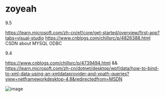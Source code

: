 # zoyeah


9.5

https://learn.microsoft.com/zh-cn/ef/core/get-started/overview/first-app?tabs=visual-studio
https://www.cnblogs.com/chillsrc/p/4826388.html
CSDN about MYSQL ODBC

9.4

https://www.cnblogs.com/chillsrc/p/4739494.html &&
https://learn.microsoft.com/zh-cn/dotnet/desktop/wpf/data/how-to-bind-to-xml-data-using-an-xmldataprovider-and-xpath-queries?view=netframeworkdesktop-4.8&redirectedfrom=MSDN

![image](https://github.com/TongLiu1006/zoyeah/assets/61133409/760d1893-850e-47ad-b532-332266bb7732)
